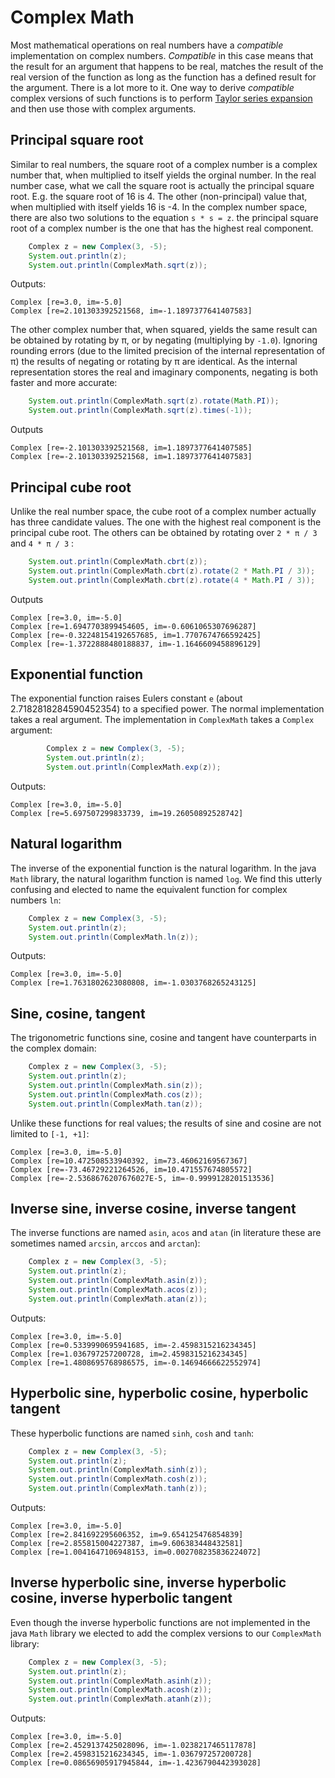 # Complex Math

Most mathematical operations on real numbers have a <i>compatible</i> implementation on complex numbers. <i>Compatible</i> in this case means that the result for an argument that happens to be real, matches the result of the real version of the function as long as the function has a defined result for the argument. There is a lot more to it. One way to derive <i>compatible</i> complex versions of such functions is to perform [Taylor series expansion](https://en.wikipedia.org/wiki/Taylor_series) and then use those with complex arguments.

## Principal square root

Similar to real numbers, the square root of a complex number is a complex number that, when multiplied to itself yields the orginal number. In the real number case, what we call the square root is actually the principal square root. E.g. the square root of 16 is 4. The other (non-principal) value that, when multiplied with itself yields 16 is -4. In the complex number space, there are also two solutions to the equation `s * s = z`. the principal square root of a complex number is the one that has the highest real component.

```java
    Complex z = new Complex(3, -5);
    System.out.println(z);
    System.out.println(ComplexMath.sqrt(z));
```

Outputs:

```text
Complex [re=3.0, im=-5.0]
Complex [re=2.101303392521568, im=-1.1897377641407583]
```

The other complex number that, when squared, yields the same result can be obtained by rotating by &pi;, or by negating (multiplying by `-1.0`). Ignoring rounding errors (due to the limited precision of the internal representation of &pi;) the results of negating or rotating by &pi; are identical. As the internal representation stores the real and imaginary components, negating is both faster and more accurate:

```java
    System.out.println(ComplexMath.sqrt(z).rotate(Math.PI));
    System.out.println(ComplexMath.sqrt(z).times(-1));
```

Outputs

```text
Complex [re=-2.101303392521568, im=1.1897377641407585]
Complex [re=-2.101303392521568, im=1.1897377641407583]
```


## Principal cube root

Unlike the real number space, the cube root of a complex number actually has three candidate values. The one with the highest real component is the principal cube root. The others can be obtained by rotating over `2 * π / 3` and  `4 * π / 3` :

```java
    System.out.println(ComplexMath.cbrt(z));
    System.out.println(ComplexMath.cbrt(z).rotate(2 * Math.PI / 3));
    System.out.println(ComplexMath.cbrt(z).rotate(4 * Math.PI / 3));
```

Outputs

```text
Complex [re=3.0, im=-5.0]
Complex [re=1.6947703899454605, im=-0.6061065307696287]
Complex [re=-0.32248154192657685, im=1.7707674766592425]
Complex [re=-1.3722888480188837, im=-1.1646609458896129]
```


## Exponential function

The exponential function raises Eulers constant `e` (about 2.7182818284590452354) to a specified power. The normal implementation takes a real argument. The implementation in `ComplexMath` takes a `Complex` argument:

```java
        Complex z = new Complex(3, -5);
        System.out.println(z);
        System.out.println(ComplexMath.exp(z));
```

Outputs:

```text
Complex [re=3.0, im=-5.0]
Complex [re=5.697507299833739, im=19.26050892528742]
```


## Natural logarithm

The inverse of the exponential function is the natural logarithm. In the java `Math` library, the natural logarithm function is named `log`. We find this utterly confusing and elected to name the equivalent function for complex numbers `ln`:

```java
    Complex z = new Complex(3, -5);
    System.out.println(z);
    System.out.println(ComplexMath.ln(z));
```

Outputs:

```text
Complex [re=3.0, im=-5.0]
Complex [re=1.7631802623080808, im=-1.0303768265243125]
```


## Sine, cosine, tangent

The trigonometric functions sine, cosine and tangent have counterparts in the complex domain:

```java
    Complex z = new Complex(3, -5);
    System.out.println(z);
    System.out.println(ComplexMath.sin(z));
    System.out.println(ComplexMath.cos(z));
    System.out.println(ComplexMath.tan(z));
```

Unlike these functions for real values; the results of sine and cosine are not limited to `[-1, +1]`:

```text
Complex [re=3.0, im=-5.0]
Complex [re=10.472508533940392, im=73.46062169567367]
Complex [re=-73.46729221264526, im=10.471557674805572]
Complex [re=-2.5368676207676027E-5, im=-0.9999128201513536]
```


## Inverse sine, inverse cosine, inverse tangent

The inverse functions are named `asin`, `acos` and `atan` (in literature these are sometimes named `arcsin`, `arccos` and `arctan`):

```java
    Complex z = new Complex(3, -5);
    System.out.println(z);
    System.out.println(ComplexMath.asin(z));
    System.out.println(ComplexMath.acos(z));
    System.out.println(ComplexMath.atan(z));
```

Outputs:

```text
Complex [re=3.0, im=-5.0]
Complex [re=0.5339990695941685, im=-2.4598315216234345]
Complex [re=1.036797257200728, im=2.4598315216234345]
Complex [re=1.4808695768986575, im=-0.14694666622552974]
```


## Hyperbolic sine, hyperbolic cosine, hyperbolic tangent

These hyperbolic functions are named `sinh`, `cosh` and `tanh`:

```java
    Complex z = new Complex(3, -5);
    System.out.println(z);
    System.out.println(ComplexMath.sinh(z));
    System.out.println(ComplexMath.cosh(z));
    System.out.println(ComplexMath.tanh(z));
```

Outputs:

```text
Complex [re=3.0, im=-5.0]
Complex [re=2.841692295606352, im=9.654125476854839]
Complex [re=2.855815004227387, im=9.606383448432581]
Complex [re=1.0041647106948153, im=0.002708235836224072]
```


## Inverse hyperbolic sine, inverse hyperbolic cosine, inverse hyperbolic tangent

Even though the inverse hyperbolic functions are not implemented in the java `Math` library we elected to add the complex versions to our `ComplexMath` library:
 
```java
    Complex z = new Complex(3, -5);
    System.out.println(z);
    System.out.println(ComplexMath.asinh(z));
    System.out.println(ComplexMath.acosh(z));
    System.out.println(ComplexMath.atanh(z));
```

Outputs:

```text
Complex [re=3.0, im=-5.0]
Complex [re=2.4529137425028096, im=-1.0238217465117878]
Complex [re=2.4598315216234345, im=-1.036797257200728]
Complex [re=0.08656905917945844, im=-1.4236790442393028]
```
